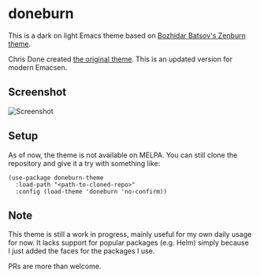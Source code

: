 # doneburn

This is a dark on light Emacs theme based on [Bozhidar Batsov's Zenburn
theme](https://github.com/bbatsov/zenburn-emacs).

Chris Done created [the original theme](https://github.com/chrisdone/zenburn).
This is an updated version for modern Emacsen.

## Screenshot

![Screenshot](https://github.com/manuel-uberti/doneburn/blob/master/screenshot.png)

## Setup

As of now, the theme is not available on MELPA. You can still clone the
repository and give it a try with something like:

``` emacs-lisp
(use-package doneburn-theme
  :load-path "<path-to-cloned-repo>"
  :config (load-theme 'doneburn 'no-confirm))
```

## Note

This theme is still a work in progress, mainly useful for my own daily usage for
now. It lacks support for popular packages (e.g. Helm) simply because I just
added the faces for the packages I use.

PRs are more than welcome.

